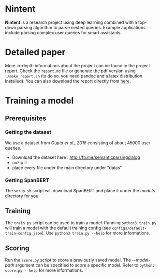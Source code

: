 # Nintent

**Nintent** is a research project using deep learning combined with a top-down parsing algorithm to parse nested queries. Example applications include parsing complex user queries for smart assistants.


# Detailed paper

More in-depth informations about the project can be found in the project report. Check the `report.md` file or generate the pdf version using `./make_report.sh` (to do so, you need pandoc and a latex distribution installed). You can also download the report directly from [here](https://drive.google.com/open?id=1UbUyf57dc8fzP_Z-UZKmebMoGD3Ei9tc).


# Training a model

## Prerequisites

### Getting the dataset

We use a dataset from *Gupta et al., 2018* consisting of about 45000 user queries.

* Download the dataset here : http://fb.me/semanticparsingdialog 
* unzip it
* place every file under the main directory under "datas"


### Getting SpanBERT

The `setup.sh` script will download SpanBERT and place it under the *models* 
directory for you.


## Training

The `train.py` script can be used to train a model. Running `python3 train.py` will train a model with the default training config (see `configs/default-train-config.json`). Use `python3 train.py --help` for more informations.


## Scoring 

Run the `score.py` script to score a previously saved model. The _--model-path_ argument can be specified to score a specific model. Refer to `python3 score.py --help` for more informations.
